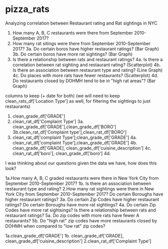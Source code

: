 # pizza_rats
Analyzing correlation between Restaurant rating and Rat sightings in NYC

1. How many A, B, C restaurants were there from September 2010-September 2017?
2. How many rat sitings were there from September 2010-September 2017?
3a. Do certain boros have higher restaurant ratings? (Bar Graph)
3b. Do certain boros have more rat sightings? (Bar Graph)
4. Is there a relationship between rats and restaurant ratings?
4a. Is there a correlation between rat sighting and restaurant rating? (Scatterplot)
4b. Is there an association between restaurant type and rating? (Line Graph)
4c. Do places with more rats have fewer restaurants? (Scatterplot)
4d. Do restaurants closed by DOHMH tend to be in "high rat areas"? (Bar Graph)


columns to keep (+ date for both) (we will need to keep clean_rats_df['Location Type'] as well, for filtering the sightings to just restaurants)
1. clean_grade_df['GRADE']
2. clean_rat_df['Complaint Type']
3a. clean_grade_df['GRADE'],clean_grade_df['BORO']
3b.clean_rat_df['Complaint type'],clean_rat_df['BORO']
4. clean_rat_df['complaint Type'],clean_grade_df['GRADE']
4a. clean_rat_df['complaint Type'],clean_grade_df['GRADE']
4b. clean_grade_df['GRADE], clean_grade_df['cuisine_description']
4c. clean_rat_df['boro'], clean_grade_df['boro']
4d. 

I was thinking about our questions given the data we have, how does this look?

1a.How many A, B, C graded restaurants were there in New York City from September 2010-September 2017?
1b. Is there an association between restaurant type and rating?
2.How many rat sightings were there in New York City from September 2010-September 2017?
Do certain Boroughs have higher restaurant ratings?
3a. Do certain Zip Codes have higher restaurant ratings?
Do certain Boroughs have more rat sightings?
4a. Do certain Zip Codes have more rat sightsings?
Is there a relationship between rats and restaurant ratings?
5a. Do zip codes with more rats have fewer A restaurants?
5b. Do "high rat" zip codes have more restaurants closed by DOHMH when compared to "low rat" zip codes?

1a.clean_grade_df['GRADE']
1b. clean_grade_df['GRADE], clean_grade_df['cuisine_description']
2.clean_rat_df['Complaint Type']